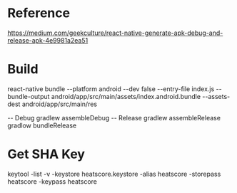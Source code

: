 # Reference
https://medium.com/geekculture/react-native-generate-apk-debug-and-release-apk-4e9981a2ea51

# Build
react-native bundle --platform android --dev false --entry-file index.js --bundle-output android/app/src/main/assets/index.android.bundle --assets-dest android/app/src/main/res

-- Debug
gradlew assembleDebug
-- Release
gradlew assembleRelease
gradlow bundleRelease

# Get SHA Key
keytool -list -v -keystore heatscore.keystore -alias heatscore -storepass heatscore -keypass heatscore